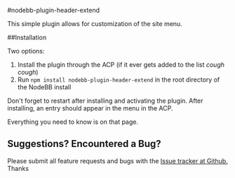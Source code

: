 #nodebb-plugin-header-extend

This simple plugin allows for customization of the site menu.

##Installation

Two options:

 1.  Install the plugin through the ACP (if it ever gets added to the list *cough cough*)
 2.  Run `npm install nodebb-plugin-header-extend` in the root directory of the NodeBB install

Don't forget to restart after installing and activating the plugin. After installing, an entry should appear in the menu in the ACP.

Everything you need to know is on that page.

## Suggestions? Encountered a Bug?
Please submit all feature requests and bugs with the [Issue tracker at Github.](https://github.com/pitaj/nodebb-plugin-header-extend/issues) Thanks
